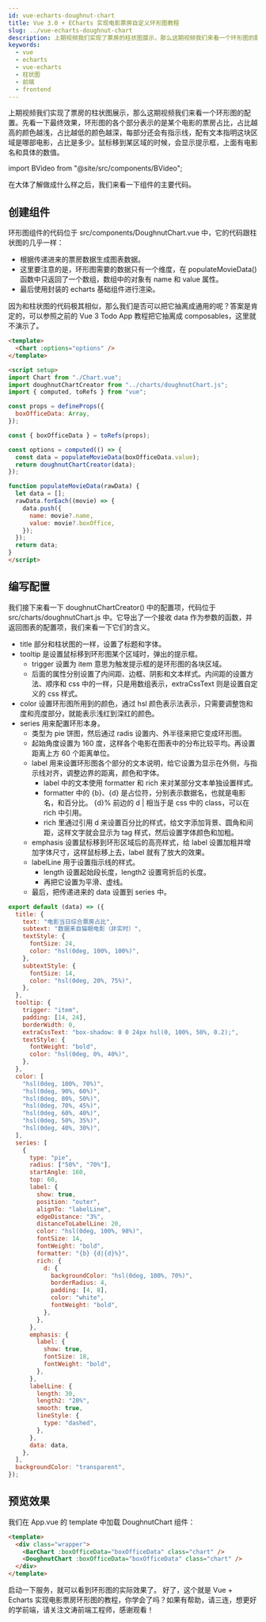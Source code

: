 ```yaml
---
id: vue-echarts-doughnut-chart
title: Vue 3.0 + ECharts 实现电影票房自定义环形图教程
slug: ../vue-echarts-doughnut-chart
description: 上期视频我们实现了票房的柱状图展示，那么这期视频我们来看一个环形图的配置。先看一下最终效果，环形图的各个部分表示的是某个电影的票房占比，占比越高的颜色越浅，占比越低的颜色越深，每部分还会有指示线，配有文本指明这块区域是哪部电影，占比是多少。鼠标移到某区域的时候，会显示提示框，上面有电影名和具体的数值。在大体了解做成什么样之后，我们来看一下组件的主要代码。
keywords:
  - vue
  - echarts
  - vue-echarts
  - 柱状图
  - 前端
  - frontend
---
```


上期视频我们实现了票房的柱状图展示，那么这期视频我们来看一个环形图的配置。先看一下最终效果，环形图的各个部分表示的是某个电影的票房占比，占比越高的颜色越浅，占比越低的颜色越深，每部分还会有指示线，配有文本指明这块区域是哪部电影，占比是多少。鼠标移到某区域的时候，会显示提示框，上面有电影名和具体的数值。

import BVideo from "@site/src/components/BVideo";

<BVideo src="//player.bilibili.com/player.html?aid=205062554&bvid=BV1zh411U7Xi&cid=321904256&page=1"/>

在大体了解做成什么样之后，我们来看一下组件的主要代码。

## 创建组件

环形图组件的代码位于 src/components/DoughnutChart.vue 中，它的代码跟柱状图的几乎一样：

- 根据传递进来的票房数据生成图表数据。
- 这里要注意的是，环形图需要的数据只有一个维度，在 populateMovieData() 函数中只返回了一个数组，数组中的对象有 name 和 value 属性。
- 最后使用封装的 echarts 基础组件进行渲染。

因为和柱状图的代码极其相似，那么我们是否可以把它抽离成通用的呢？答案是肯定的，可以参照之前的 Vue 3 Todo App 教程把它抽离成 composables，这里就不演示了。

```html
<template>
  <Chart :options="options" />
</template>

<script setup>
import Chart from "./Chart.vue";
import doughnutChartCreator from "../charts/doughnutChart.js";
import { computed, toRefs } from "vue";

const props = defineProps({
  boxOfficeData: Array,
});

const { boxOfficeData } = toRefs(props);

const options = computed(() => {
  const data = populateMovieData(boxOfficeData.value);
  return doughnutChartCreator(data);
});

function populateMovieData(rawData) {
  let data = [];
  rawData.forEach((movie) => {
    data.push({
      name: movie?.name,
      value: movie?.boxOffice,
    });
  });
  return data;
}
</script>

```

## 编写配置

我们接下来看一下 doughnutChartCreator() 中的配置项，代码位于 src/charts/doughnutChart.js 中。它导出了一个接收 data 作为参数的函数，并返回图表的配置项，我们来看一下它们的含义。

- title 部分和柱状图的一样，设置了标题和字体。
- tooltip 是设置鼠标移到环形图某个区域时，弹出的提示框。
  - trigger 设置为 item 意思为触发提示框的是环形图的各块区域。
  - 后面的属性分别设置了内间距、边框、阴影和文本样式。内间距的设置方法、顺序和 css 中的一样，只是用数组表示，extraCssText 则是设置自定义的 css 样式。
- color 设置环形图所用到的颜色，通过 hsl 颜色表示法表示，只需要调整饱和度和亮度部分，就能表示浅红到深红的颜色。
- series 用来配置环形本身。
  - 类型为 pie 饼图，然后通过 radis 设置内、外半径来把它变成环形图。
  - 起始角度设置为 160 度，这样各个电影在图表中的分布比较平均。再设置距离上方 60 个距离单位。
  - label 用来设置环形图各个部分的文本说明，给它设置为显示在外侧，与指示线对齐，调整边界的距离，颜色和字体。
    - label 中的文本使用 formatter 和 rich 来对某部分文本单独设置样式。
    - formatter 中的 {b}、{d} 是占位符，分别表示数据名，也就是电影名，和百分比。 {d}% 前边的 d | 相当于是 css 中的 class，可以在 rich 中引用。
    - rich 里通过引用 d 来设置百分比的样式，给文字添加背景、圆角和间距，这样文字就会显示为 tag 样式，然后设置字体颜色和加粗。
  - emphasis 设置鼠标移到环形区域后的高亮样式，给 label 设置加粗并增加字体尺寸，这样鼠标移上去，label 就有了放大的效果。
  - labelLine 用于设置指示线的样式。
    - length 设置起始段长度，length2 设置弯折后的长度。
    - 再把它设置为平滑、虚线。
  - 最后，把传递进来的 data 设置到 series 中。

```javascript
export default (data) => ({
  title: {
    text: "电影当日综合票房占比",
    subtext: "数据来自猫眼电影（非实时）",
    textStyle: {
      fontSize: 24,
      color: "hsl(0deg, 100%, 100%)",
    },
    subtextStyle: {
      fontSize: 14,
      color: "hsl(0deg, 20%, 75%)",
    },
  },
  tooltip: {
    trigger: "item",
    padding: [14, 24],
    borderWidth: 0,
    extraCssText: "box-shadow: 0 0 24px hsl(0, 100%, 50%, 0.2);",
    textStyle: {
      fontWeight: "bold",
      color: "hsl(0deg, 0%, 40%)",
    },
  },
  color: [
    "hsl(0deg, 100%, 70%)",
    "hsl(0deg, 90%, 60%)",
    "hsl(0deg, 80%, 50%)",
    "hsl(0deg, 70%, 45%)",
    "hsl(0deg, 60%, 40%)",
    "hsl(0deg, 50%, 35%)",
    "hsl(0deg, 40%, 30%)",
  ],
  series: [
    {
      type: "pie",
      radius: ["50%", "70%"],
      startAngle: 160,
      top: 60,
      label: {
        show: true,
        position: "outer",
        alignTo: "labelLine",
        edgeDistance: "3%",
        distanceToLabelLine: 20,
        color: "hsl(0deg, 100%, 98%)",
        fontSize: 14,
        fontWeight: "bold",
        formatter: "{b} {d|{d}%}",
        rich: {
          d: {
            backgroundColor: "hsl(0deg, 100%, 70%)",
            borderRadius: 4,
            padding: [4, 8],
            color: "white",
            fontWeight: "bold",
          },
        },
      },
      emphasis: {
        label: {
          show: true,
          fontSize: 18,
          fontWeight: "bold",
        },
      },
      labelLine: {
        length: 30,
        length2: "20%",
        smooth: true,
        lineStyle: {
          type: "dashed",
        },
      },
      data: data,
    },
  ],
  backgroundColor: "transparent",
});
```

## 预览效果

我们在 App.vue 的 template 中加载 DoughnutChart 组件：

```html
<template>
  <div class="wrapper">
    <BarChart :boxOfficeData="boxOfficeData" class="chart" />
    <DoughnutChart :boxOfficeData="boxOfficeData" class="chart" />
  </div>
</template>
```

启动一下服务，就可以看到环形图的实际效果了。
好了，这个就是 Vue + Echarts 实现电影票房环形图的教程，你学会了吗？如果有帮助，请三连，想更好的学前端，请关注文涛前端工程师，感谢观看！

